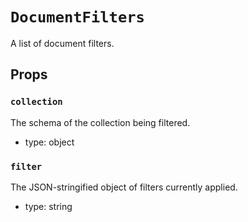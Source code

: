 `DocumentFilters`
=================

A list of document filters.

Props
-----

### `collection`

The schema of the collection being filtered.

- type: object


### `filter`

The JSON-stringified object of filters currently applied.

- type: string

